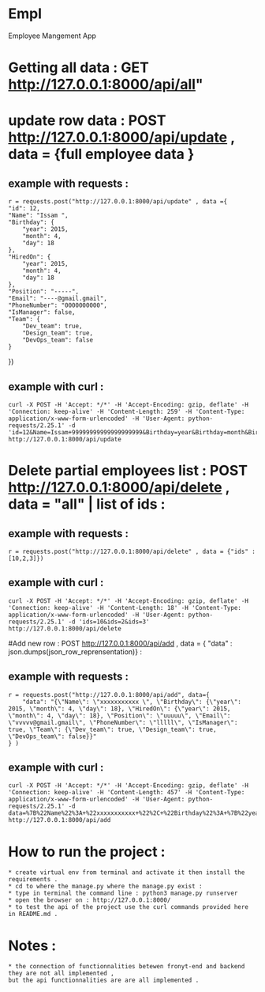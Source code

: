 # Empl
Employee Mangement App



# Getting all data   : GET http://127.0.0.1:8000/api/all"  

# update row data  : POST http://127.0.0.1:8000/api/update , data = {full employee data }  
## example with requests :  
	r = requests.post("http://127.0.0.1:8000/api/update" , data ={
    "id": 12,
    "Name": "Issam ",
    "Birthday": {
        "year": 2015,
        "month": 4,
        "day": 18
    },
    "HiredOn": {
        "year": 2015,
        "month": 4,
        "day": 18
    },
    "Position": "-----",
    "Email": "----@gmail.gmail",
    "PhoneNumber": "0000000000",
    "IsManager": false,
    "Team": {
        "Dev_team": true,
        "Design_team": true,
        "DevOps_team": false
    }
})
## example with curl :  	
	curl -X POST -H 'Accept: */*' -H 'Accept-Encoding: gzip, deflate' -H 'Connection: keep-alive' -H 'Content-Length: 259' -H 'Content-Type: application/x-www-form-urlencoded' -H 'User-Agent: python-requests/2.25.1' -d 'id=12&Name=Issam+99999999999999999999&Birthday=year&Birthday=month&Birthday=day&HiredOn=year&HiredOn=month&HiredOn=day&Position=Justice+league&Email=darkside%40gmail.gmail&PhoneNumber=21625881317&IsManager=False&Team=Dev_team&Team=Design_team&Team=DevOps_team' http://127.0.0.1:8000/api/update



# Delete partial employees list :  POST http://127.0.0.1:8000/api/delete , data = "all" | list of ids  : 
## example with requests :  
	r = requests.post("http://127.0.0.1:8000/api/delete" , data = {"ids" : [10,2,3]})

## example with curl : 
	curl -X POST -H 'Accept: */*' -H 'Accept-Encoding: gzip, deflate' -H 'Connection: keep-alive' -H 'Content-Length: 18' -H 'Content-Type: application/x-www-form-urlencoded' -H 'User-Agent: python-requests/2.25.1' -d 'ids=10&ids=2&ids=3' http://127.0.0.1:8000/api/delete  


#Add new row  : POST http://127.0.0.1:8000/api/add , data = { "data" : json.dumps(json_row_reprensentation)}  : 

## example with requests :  
	r = requests.post("http://127.0.0.1:8000/api/add", data={
		"data": "{\"Name\": \"xxxxxxxxxxx \", \"Birthday\": {\"year\": 2015, \"month\": 4, \"day\": 18}, \"HiredOn\": {\"year\": 2015, \"month\": 4, \"day\": 18}, \"Position\": \"uuuuu\", \"Email\": \"vvvvv@gmail.gmail\", \"PhoneNumber\": \"lllll\", \"IsManager\": true, \"Team\": {\"Dev_team\": true, \"Design_team\": true, \"DevOps_team\": false}}"
	} )

## example with curl : 
	curl -X POST -H 'Accept: */*' -H 'Accept-Encoding: gzip, deflate' -H 'Connection: keep-alive' -H 'Content-Length: 457' -H 'Content-Type: application/x-www-form-urlencoded' -H 'User-Agent: python-requests/2.25.1' -d data=%7B%22Name%22%3A+%22xxxxxxxxxxx+%22%2C+%22Birthday%22%3A+%7B%22year%22%3A+2015%2C+%22month%22%3A+4%2C+%22day%22%3A+18%7D%2C+%22HiredOn%22%3A+%7B%22year%22%3A+2015%2C+%22month%22%3A+4%2C+%22day%22%3A+18%7D%2C+%22Position%22%3A+%22uuuuu%22%2C+%22Email%22%3A+%22vvvvv%40gmail.gmail%22%2C+%22PhoneNumber%22%3A+%22lllll%22%2C+%22IsManager%22%3A+true%2C+%22Team%22%3A+%7B%22Dev_team%22%3A+true%2C+%22Design_team%22%3A+true%2C+%22DevOps_team%22%3A+false%7D%7D http://127.0.0.1:8000/api/add

# How to run the project :  
	* create virtual env from terminal and activate it then install the requirements .
	* cd to where the manage.py where the manage.py exist :
	* type in terminal the command line : python3 manage.py runserver 
	* open the browser on : http://127.0.0.1:8000/  
	* to test the api of the project use the curl commands provided here in README.md .
	
# Notes : 
	* the connection of functionnalities betewen fronyt-end and backend they are not all implemented ,  
	but the api functionnalities are are all implemented . 
